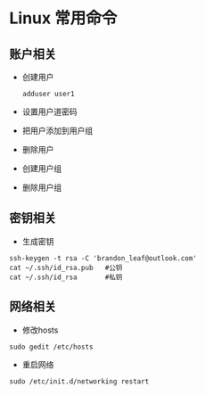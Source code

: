# Linux 常用命令 

## 账户相关

+ 创建用户

  ```shell
  adduser user1
  ```

+ 设置用户道密码

+ 把用户添加到用户组

+ 删除用户

+ 创建用户组

+ 删除用户组

## 密钥相关

+ 生成密钥
```shell
ssh-keygen -t rsa -C 'brandon_leaf@outlook.com'
cat ~/.ssh/id_rsa.pub   #公钥
cat ~/.ssh/id_rsa       #私钥
```

## 网络相关

+ 修改hosts
```shell
sudo gedit /etc/hosts
```
+ 重启网络
```shell
sudo /etc/init.d/networking restart
```